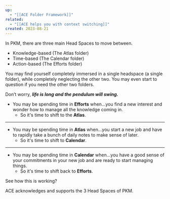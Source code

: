 ```yaml
---
up:
  - "[[ACE Folder Framework]]"
related:
  - "[[ACE helps you with context switching]]"
created: 2023-08-21
---
```

In PKM, there are three main Head Spaces to move between.

- Knowledge-based (The Atlas folder)
- Time-based (The Calendar folder)
- Action-based (The Efforts folder)

You may find yourself completely immersed in a single headspace (a single folder), while completely neglecting the other two. You may even start to question if you need the other two folders.

Don’t worry, _**life is long and the pendulum will swing.**_

- You may be spending time in **Efforts** when...you find a new interest and wonder how to manage all the knowledge coming in.  
	- So it's time to shift to the **Atlas**.  ​
- ---
- You may be spending time in **Atlas** when...you start a new job and have to rapidly take a bunch of daily notes to make sense of later.  
	- So it's time to shift to **Calendar**.  
- ---
- You may be spending time in **Calendar** when...you have a good sense of your commitments in your new job and are ready to start managing things.  
	- So it's time to shift back to **Efforts**.

See how this is working?

ACE acknowledges and supports the 3 Head Spaces of PKM.
